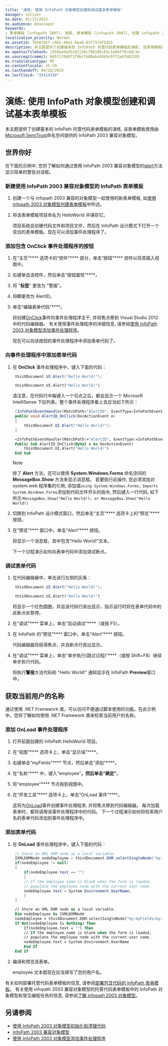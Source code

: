 ```yaml
---
title: '演练: 使用 InfoPath 对象模型创建和调试基本表单模板'
manager: soliver
ms.date: 01/13/2015
ms.audience: Developer
keywords:
- 表单模板 [infopath 2007], 演练, 表单模板 [infopath 2007], 创建 infopath 2003 兼容的 infopath 2003 兼容表单模板、演练
localization_priority: Normal
ms.assetid: 7658705f-c062-49a1-bea6-837737df2425
description: 本主题提供了创建基本的 InfoPath 托管代码表单模板的演练, 该表单模板使用由 Microsoft SemiTrust 命名空间提供的 InfoPath 2003 兼容对象模型。
ms.openlocfilehash: c559aedad5c62134c796196c63c1a84f70c4dc3e
ms.sourcegitcommit: 8657170d071f9bcf680aba50b9c07f2a4fb82283
ms.translationtype: MT
ms.contentlocale: zh-CN
ms.lasthandoff: 04/28/2019
ms.locfileid: "33414338"
---
```

# <a name="walkthrough-create-and-debug-a-basic-form-template-using-the-infopath-object-model"></a>演练: 使用 InfoPath 对象模型创建和调试基本表单模板

本主题提供了创建基本的 InfoPath 托管代码表单模板的演练, 该表单模板使用由[Microsoft SemiTrust](https://msdn.microsoft.com/library/Microsoft.Office.Interop.InfoPath.SemiTrust.aspx)命名空间提供的 InfoPath 2003 兼容对象模型。 
  
## <a name="hello-world"></a>世界你好

在下面的示例中, 您将了解如何通过使用 InfoPath 2003 兼容对象模型的[alert](https://msdn.microsoft.com/library/Microsoft.Office.Interop.InfoPath.SemiTrust.UI2.Alert.aspx)方法显示简单的警告对话框。 
  
### <a name="create-a-new-infopath-form-template-that-works-with-the-infopath-2003-compatible-object-model"></a>新建使用 InfoPath 2003 兼容对象模型的 InfoPath 表单模板

1. 创建一个与 infopath 2003 兼容的对象模型一起使用的新表单模板, 如[使用 infopath 2003 对象模型创建表单模板](how-to-create-a-form-template-using-the-infopath-2003-object-model.md)中所述。
    
2. 将该表单模板项目命名为 HelloWorld 并保存它。 
    
   项目系统会创建代码文件和项目文件，然后在 InfoPath 设计模式下打开一个空白的表单模板。现在可以添加事件处理程序了。
    
### <a name="add-a-button-with-an-onclick-event-handler"></a>添加包含 OnClick 事件处理程序的按钮

1. 在“主页”**** 选项卡的“控件”**** 部分，单击“按钮”**** 控件以将其插入视图中。 
    
2. 右键单击该控件，然后单击“按钮属性”****。
    
3. 将 "**标签**" 更改为 "警报"。
    
4. 将**ID**更改为 AlertID。
    
5. 单击“编辑表单代码”****。
    
   将创建[OnClick](https://msdn.microsoft.com/library/Microsoft.Office.Interop.InfoPath.SemiTrust._ButtonEventSink_Event.OnClick.aspx)事件的事件处理程序主干, 并将焦点移到 Visual Studio 2012 中的代码编辑器。 有关使用事件处理程序的详细信息, 请参阅[使用 InfoPath 2003 对象模型添加事件处理程序](how-to-add-an-event-handler-using-the-infopath-2003-object-model.md)。 
    
   现在可以向该按钮的事件处理程序中添加表单代码了。
    
### <a name="add-form-code-to-the-event-handler"></a>向事件处理程序中添加表单代码

1. 在 **OnClick** 事件处理程序中，键入下面的代码： 
    
   ```cs
    thisXDocument.UI.Alert("Hello World!");
   ```

   ```vb
    thisXDocument.UI.Alert("Hello World!")
   ```

   请注意，在代码行中每键入一个句点之后，都会显示一个 Microsoft IntelliSense 下拉列表。整个事件处理程序看上去应当如下所示：
    
   ```cs
    [InfoPathEventHandler(MatchPath="AlertID", EventType=InfoPathEventType.OnClick)]
    public void AlertID_OnClick(DocActionEvent e)
    {
        thisXDocument.UI.Alert("Hello World!");
    }
   ```

   ```vb
    <InfoPathEventHandler(MatchPath:="AlertID", EventType:=InfoPathEventType.OnClick)>
    Public Sub AlertID_OnClick(ByVal e As DocActionEvent)
        thisXDocument.UI.Alert("Hello World!")
    End Sub
   ```

   > [!NOTE]
   > 除了 **Alert** 方法，还可以使用 **System.Windows.Forms** 命名空间的 **MessageBox.Show** 方法来显示消息框。 若要执行此操作, 您必须添加对 system.web 程序集的引用, 添加或`using System.Windows.Forms;` `Imports System.Windows.Forms`添加到代码文件开头的指令, 然后键入一行代码, 如下所示:`MessageBox.Show("Hello World!); or MessageBox.Show("Hello World!)`
  
2. 切换到 InfoPath 设计模式窗口，然后单击“主页”**** 选项卡上的“预览”**** 按钮。 
    
3. 在“预览”**** 窗口中，单击“Alert”**** 按钮。 
    
   将显示一个消息框，其中包含“Hello World!”文本。
    
   下一个过程演示如何向表单代码中添加调试断点。
    
### <a name="debug-form-code"></a>调试表单代码

1. 在代码编辑器中，单击该行左侧的灰条：
    
   ```cs
    thisXDocument.UI.Alert("Hello World!");
   ```

   ```vb
    thisXDocument.UI.Alert("Hello World!")
   ```

   将显示一个红色圆圈，并且该代码行突出显示，指示运行时将在表单代码中的此断点处暂停。
    
2. 在“调试”**** 菜单上，单击“启动调试”****（或按 F5）。 
    
3. 在 InfoPath 的“预览”**** 窗口中，单击“Alert”**** 按钮。 
    
   代码编辑器将获得焦点，并且断点行突出显示。
    
4. 在“调试”**** 菜单上，单击“单步执行(跳过过程)”****（或按 Shift+F8）继续单步执行代码。 
    
   将执行**警报**方法代码和 "Hello World!" 通知显示在 InfoPath **Preview**窗口中。 
    
## <a name="getting-the-current-users-name"></a>获取当前用户的名称

通过使用 .NET Framework 类，可以访问不便通过脚本使用的功能。在此示例中，您将了解如何使用 .NET Framework 类来检索当前用户的名称。
  
### <a name="add-an-onload-event-handler"></a>添加 OnLoad 事件处理程序

1. 打开前面创建的 InfoPath HelloWorld 项目。
    
2. 在“视图”**** 选项卡上，单击“显示域”****。
    
3. 右键单击“myFields”**** 节点，然后单击“添加”****。
    
4. 在“名称”**** 中，键入“employee”****，然后单击“确定”****。
    
5. 将“employee”**** 节点拖到视图中。 
    
6. 在“开发工具”**** 选项卡上，单击“OnLoad 事件”****。
    
   这将为[OnLoad](https://msdn.microsoft.com/library/Microsoft.Office.Interop.InfoPath.SemiTrust._XDocumentEventSink2_Event.OnLoad.aspx)事件创建事件处理程序, 并将焦点移到代码编辑器。 每次加载表单时，都将调用该事件处理程序中的代码。 下一个过程演示如何将检索用户名的表单代码添加到事件处理程序中。 
    
### <a name="add-form-code"></a>添加表单代码

1. 在 **OnLoad** 事件处理程序中，键入下面的代码： 
    
   ```cs
    // Store an XML DOM node as a local variable.
    IXMLDOMNode nodeEmployee = thisXDocument.DOM.selectSingleNode("my:myFields/my:employee");
    if(nodeEmployee != null)
    {
        if(nodeEmployee.text == "")
        {
        // If the employee name is blank when the form is loaded, 
        // populate the employee node with the current user name.
        nodeEmployee.text = System.Environment.UserName;
        }
    }
   ```

   ```vb
    // Store an XML DOM node as a local variable.
    Dim nodeEmployee As IXMLDOMNode
    nodeEmployee = thisXDocument.DOM.selectSingleNode("my:myFields/my:employee");
    If Not(nodeEmployee Is Nothing) Then
        If(nodeEmployee.text = "") Then
        // If the employee name is blank when the form is loaded, 
        // populate the employee node with the current user name.
        nodeEmployee.text = System.Environment.UserName
        End If
    End If
   ```

2. 编译和预览该表单。
    
   employee 文本框现在应当填写了您的用户名。 
    
有关如何部署托管代码表单模板的信息, 请参阅[部署包含代码的 InfoPath 表单模板](how-to-deploy-infopath-form-templates-with-code.md)。 有关使用 infopath 2003 兼容对象模型的托管代码表单模板中的 InfoPath 对象模型和常见编程任务的信息, 请参阅[了解 infopath 2003 对象模型](understanding-the-infopath-2003-object-model.md)。 
  
## <a name="see-also"></a>另请参阅

- [使用 InfoPath 2003 对象模型初始化和清理代码](initialization-and-clean-up-code-using-infopath-2003-object-model.md)
- [InfoPath 2003 兼容对象模型](infopath-2003-compatible-object-models.md)
- [使用 InfoPath 2003 对象模型添加事件处理程序](how-to-add-an-event-handler-using-the-infopath-2003-object-model.md)

